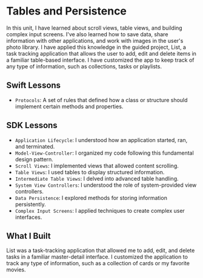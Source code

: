 # Tables and Persistence

In this unit, I have learned about scroll views, table views, and building complex input screens. I've also learned how to save data, share information with other applications, and work with images in the user's photo library. I have applied this knowledge in the guided project, List, a task tracking application that allows the user to add, edit and delete items in a familiar table-based interface. I have customized the app to keep track of any type of information, such as collections, tasks or playlists.

## Swift Lessons
- `Protocols`: A set of rules that defined how a class or structure should implement certain methods and properties.

## SDK Lessons
- `Application Lifecycle`: I understood how an application started, ran, and terminated.
- `Model-View-Controller`: I organized my code following this fundamental design pattern.
- `Scroll Views`: I implemented views that allowed content scrolling.
- `Table Views`: I used tables to display structured information.
- `Intermediate Table Views`: I delved into advanced table handling.
- `System View Controllers`: I understood the role of system-provided view controllers.
- `Data Persistence`: I explored methods for storing information persistently.
- `Complex Input Screens`: I applied techniques to create complex user interfaces.

## What I Built
List was a task-tracking application that allowed me to add, edit, and delete tasks in a familiar master-detail interface. I customized the application to track any type of information, such as a collection of cards or my favorite movies.
